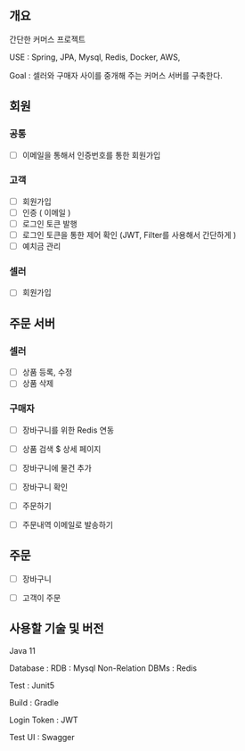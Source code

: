 ## 개요
간단한 커머스 프로젝트

USE : Spring, JPA, Mysql, Redis, Docker, AWS,

Goal : 셀러와 구매자 사이를 중개해 주는 커머스 서버를 구축한다.

## 회원
### 공통
 - [ ] 이메일을 통해서 인증번호를 통한 회원가입

### 고객
- [ ] 회원가입
- [ ] 인증 ( 이메일 )
- [ ] 로그인 토큰 발행
- [ ] 로그인 토큰을 통한 제어 확인 (JWT, Filter를 사용해서 간단하게 )
- [ ] 예치금 관리

### 셀러
- [ ] 회원가입


## 주문 서버

### 셀러
- [ ] 상품 등록, 수정
- [ ] 상품 삭제

### 구매자
- [ ] 장바구니를 위한 Redis 연동
- [ ] 상품 검색 $ 상세 페이지
- [ ] 장바구니에 물건 추가
- [ ] 장바구니 확인
- [ ] 주문하기
- [ ] 주문내역 이메일로 발송하기


## 주문
- [ ] 장바구니
- [ ] 고객이 주문


## 사용할 기술 및 버전

Java 11

Database :
 RDB : Mysql
 Non-Relation DBMs : Redis
 
Test : Junit5

Build : Gradle

Login Token : JWT

Test UI : Swagger
